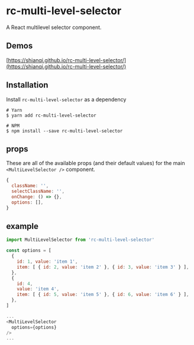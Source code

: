 # rc-multi-level-selector

A React multilevel selector component.

## Demos

[https://shianqi.github.io/rc-multi-level-selector/](https://shianqi.github.io/rc-multi-level-selector/)

## Installation

Install `rc-multi-level-selector` as a dependency

```shell
# Yarn
$ yarn add rc-multi-level-selector

# NPM
$ npm install --save rc-multi-level-selector
```

## props

These are all of the available props (and their default values) for the main `<MultiLevelSelector />` component.

```javascript
{
  className: '',
  selectClassName: '',
  onChange: () => {},
  options: [],
}
```

## example

```javascript
import MultiLevelSelector from 'rc-multi-level-selector'

const options = [
  {
    id: 1, value: 'item 1',
    item: [ { id: 2, value: 'item 2' }, { id: 3, value: 'item 3' } ],
  },
  {
    id: 4,
    value: 'item 4',
    item: [ { id: 5, value: 'item 5' }, { id: 6, value: 'item 6' } ],
  },
]

...
<MultiLevelSelector
  options={options}
/>
...

```

